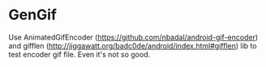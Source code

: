 GenGif
======

Use AnimatedGifEncoder (https://github.com/nbadal/android-gif-encoder) 
and gifflen (http://jiggawatt.org/badc0de/android/index.html#gifflen)
lib to test encoder gif file. Even it's not so good.
